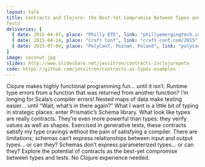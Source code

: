 ```yaml
---
layout: talk
title: Contracts and Clojure: the Best-Yet Compromise Between Types and
Tests
deliveries: [
  { date: 2015-04-07, place: "Philly ETE", link: "phillyemergingtech.com" },
  { date: 2015-04-24, place: "Craft Conf", link: "craft-conf.com/2015" },
  { date: 2015-07-04, place: "PolyConf, Poznań, Poland", link: "polyconf.com" }
]
image: coconut.jpg
slides: http://www.slideshare.net/jessitron/contracts-inclojurepete
code: https://github.com/jessitron/contracts-as-types-examples
---
```

Clojure makes highly functional programming fun… until it isn’t. Runtime
type errors from a function that was returned from another function? I’m
longing for Scala’s compiler errors! Nested maps of data make testing
easier… until “Wait, what’s in there again?” What I want is a little bit
of typing in strategic places: enter Prismatic’s Schema library. What
look like types are really contracts. They’re even more powerful than
types: they verify values as well as shapes. Exercised in generative
tests, these contracts satisfy my type cravings without the pain of
satisfying a compiler. There are limitations; schemas can’t express
relationships between input and output types… or can they? Schemas don’t
express parameterized types… or can they? Explore the potential of
contracts as the best-yet compromise between types and tests. No Clojure
experience needed.
